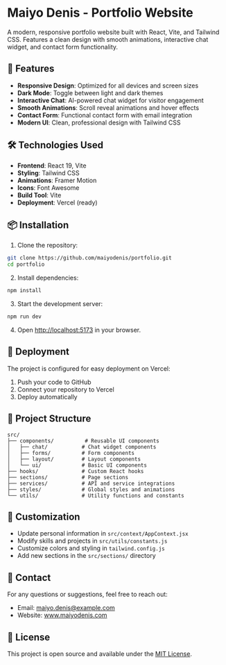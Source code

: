 # Maiyo Denis - Portfolio Website

A modern, responsive portfolio website built with React, Vite, and Tailwind CSS. Features a clean design with smooth animations, interactive chat widget, and contact form functionality.

## 🚀 Features

- **Responsive Design**: Optimized for all devices and screen sizes
- **Dark Mode**: Toggle between light and dark themes
- **Interactive Chat**: AI-powered chat widget for visitor engagement
- **Smooth Animations**: Scroll reveal animations and hover effects
- **Contact Form**: Functional contact form with email integration
- **Modern UI**: Clean, professional design with Tailwind CSS

## 🛠️ Technologies Used

- **Frontend**: React 19, Vite
- **Styling**: Tailwind CSS
- **Animations**: Framer Motion
- **Icons**: Font Awesome
- **Build Tool**: Vite
- **Deployment**: Vercel (ready)

## 📦 Installation

1. Clone the repository:
```bash
git clone https://github.com/maiyodenis/portfolio.git
cd portfolio
```

2. Install dependencies:
```bash
npm install
```

3. Start the development server:
```bash
npm run dev
```

4. Open [http://localhost:5173](http://localhost:5173) in your browser.

## 🚀 Deployment

The project is configured for easy deployment on Vercel:

1. Push your code to GitHub
2. Connect your repository to Vercel
3. Deploy automatically

## 📁 Project Structure

```
src/
├── components/          # Reusable UI components
│   ├── chat/           # Chat widget components
│   ├── forms/          # Form components
│   ├── layout/         # Layout components
│   └── ui/             # Basic UI components
├── hooks/              # Custom React hooks
├── sections/           # Page sections
├── services/           # API and service integrations
├── styles/             # Global styles and animations
└── utils/              # Utility functions and constants
```

## 🎨 Customization

- Update personal information in `src/context/AppContext.jsx`
- Modify skills and projects in `src/utils/constants.js`
- Customize colors and styling in `tailwind.config.js`
- Add new sections in the `src/sections/` directory

## 📧 Contact

For any questions or suggestions, feel free to reach out:
- Email: maiyo.denis@example.com
- Website: www.maiyodenis.com

## 📄 License

This project is open source and available under the [MIT License](LICENSE).
